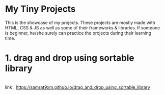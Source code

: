 # My Tiny Projects

This is the showcase of my projects. These projects are mostly made with HTML, CSS & JS as well as some of their frameworks & libraries. If someone is beginner, he/she surely can practice the projects during their learning time.
# 1. drag and drop using sortable library
 <br/>link : https://samrat9xm.github.io/drag_and_drop_using_sortable_library
